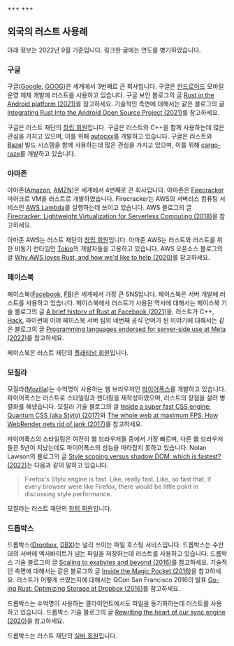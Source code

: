 +++
+++

## 외국의 러스트 사용례

아래 정보는 2022년 9월 기준입니다. 링크한 글에는 연도를 병기하였습니다.

### 구글

구글([Google](https://en.wikipedia.org/wiki/Google), [GOOG](https://finance.yahoo.com/quote/GOOG))은 세계에서 3번째로 큰 회사입니다. 구글은 [안드로이드](https://source.android.com/) 모바일 운영 체제 개발에 러스트를 사용하고 있습니다. 구글 보안 블로그의 글 [Rust in the Android platform (2021)](https://security.googleblog.com/2021/04/rust-in-android-platform.html)을 참고하세요. 기술적인 측면에 대해서는 같은 블로그의 글 [Integrating Rust Into the Android Open Source Project (2021)](https://security.googleblog.com/2021/05/integrating-rust-into-android-open.html)를 참고하세요.

구글은 러스트 재단의 [창립 회원]입니다. 구글은 러스트와 C++을 함께 사용하는데 많은 관심을 가지고 있으며, 이를 위해 [autocxx](https://github.com/google/autocxx)를 개발하고 있습니다. 구글은 러스트와 [Bazel](https://bazel.build/) 빌드 시스템을 함께 사용하는데 많은 관심을 가지고 있으며, 이를 위해 [cargo-raze](https://github.com/google/cargo-raze)를 개발하고 있습니다.

### 아마존

아마존([Amazon](https://en.wikipedia.org/wiki/Amazon_(company)), [AMZN](https://finance.yahoo.com/quote/AMZN))은 세계에서 4번째로 큰 회사입니다. 아마존은 [Firecracker](https://firecracker-microvm.github.io/) 마이크로 VM을 러스트로 개발하였습니다. Firecracker는 AWS의 서버리스 컴퓨팅 서비스인 [AWS Lambda](https://aws.amazon.com/lambda/)를 실행하는데 쓰이고 있습니다. AWS 블로그의 글 [Firecracker: Lightweight Virtualization for Serverless Computing (2018)](https://aws.amazon.com/blogs/aws/firecracker-lightweight-virtualization-for-serverless-computing/)을 참고하세요.

아마존 AWS는 러스트 재단의 [창립 회원]입니다. 아마존 AWS는 러스트와 러스트를 위한 비동기 런타임인 [Tokio](https://tokio.rs/)의 개발자들을 고용하고 있습니다. AWS 오픈소스 블로그의 글 [Why AWS loves Rust, and how we'd like to help (2020)](https://aws.amazon.com/blogs/opensource/why-aws-loves-rust-and-how-wed-like-to-help/)를 참고하세요.

### 페이스북

페이스북([Facebook](https://en.wikipedia.org/wiki/Facebook), [FB](https://finance.yahoo.com/quote/FB))은 세계에서 가장 큰 SNS입니다. 페이스북은 서버 개발에 러스트를 사용하고 있습니다. 페이스북에서 러스트가 사용된 역사에 대해서는 페이스북 기술 블로그의 글 [A brief history of Rust at Facebook (2021)](https://engineering.fb.com/2021/04/29/developer-tools/rust/)을, 러스트가 C++, [Hack](https://hacklang.org/), 파이썬에 이어 페이스북 서버 팀의 네번째 공식 언어가 된 이야기에 대해서는 같은 블로그의 글 [Programming languages endorsed for server-side use at Meta (2022)](https://engineering.fb.com/2022/07/27/developer-tools/programming-languages-endorsed-for-server-side-use-at-meta/)를 참고하세요.

페이스북은 러스트 재단의 [플래티넘 회원]입니다.

### 모질라

모질라([Mozilla](https://en.wikipedia.org/wiki/Mozilla))는 수억명이 사용하는 웹 브라우저인 [파이어폭스](https://www.mozilla.org/firefox/browsers/)를 개발하고 있습니다. 파이어폭스는 러스트로 스타일링과 렌더링을 재작성하였으며, 러스트의 장점을 살려 병렬화를 해냈습니다. 모질라 기술 블로그의 글 [Inside a super fast CSS engine: Quantum CSS (aka Stylo) (2017)](https://hacks.mozilla.org/2017/08/inside-a-super-fast-css-engine-quantum-css-aka-stylo/)와 [The whole web at maximum FPS: How WebRender gets rid of jank (2017)](https://hacks.mozilla.org/2017/10/the-whole-web-at-maximum-fps-how-webrender-gets-rid-of-jank/)를 참고하세요.

파이어폭스의 스타일링은 여전히 웹 브라우저들 중에서 가장 빠르며, 다른 웹 브라우저들은 5년이 지났는데도 파이어폭스의 성능을 따라잡지 못하고 있습니다. Nolan Lawson의 블로그의 글 [Style scoping versus shadow DOM: which is fastest? (2022)](https://nolanlawson.com/2022/06/22/style-scoping-versus-shadow-dom-which-is-fastest/)는 다음과 같이 말하고 있습니다.

> Firefox's Stylo engine is fast. Like, really fast. Like, so fast that, if every browser were like Firefox, there would be little point in discussing style performance.

모질라는 러스트 재단의 [창립 회원]입니다.

### 드롭박스

드롭박스([Dropbox](https://en.wikipedia.org/wiki/Dropbox), [DBX](https://finance.yahoo.com/quote/DBX))는 널리 쓰이는 파일 호스팅 서비스입니다. 드롭박스는 수만대의 서버에 엑사바이트가 넘는 파일을 저장하는데 러스트를 사용하고 있습니다. 드롭박스 기술 블로그의 글 [Scaling to exabytes and beyond (2016)](https://dropbox.tech/infrastructure/magic-pocket-infrastructure)를 참고하세요. 기술적인 측면에 대해서는 같은 블로그의 글 [Inside the Magic Pocket (2016)](https://dropbox.tech/infrastructure/inside-the-magic-pocket)을 참고하세요. 러스트가 어떻게 쓰였는지에 대해서는 QCon San Francisco 2016의 발표 [Go-ing Rust: Optimizing Storage at Dropbox (2016)](https://qconsf.com/sf2016/sf2016/presentation/going-rust-optimizing-storage-dropbox.html)를 참고하세요.

드롭박스는 수억명이 사용하는 클라이언트에서도 파일을 동기화하는데 러스트를 사용하고 있습니다. 드롭박스 기술 블로그의 글 [Rewriting the heart of our sync engine (2020)](https://dropbox.tech/infrastructure/rewriting-the-heart-of-our-sync-engine)을 참고하세요.

드롭박스는 러스트 재단의 [실버 회원]입니다.

[창립 회원]: https://foundation.rust-lang.org/members/
[플래티넘 회원]: https://foundation.rust-lang.org/members/
[실버 회원]: https://foundation.rust-lang.org/members/
